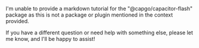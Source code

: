 I'm unable to provide a markdown tutorial for the "@capgo/capacitor-flash" package as this is not a package or plugin mentioned in the context provided.

If you have a different question or need help with something else, please let me know, and I'll be happy to assist!